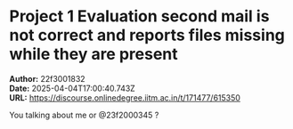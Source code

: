 # Project 1 Evaluation second mail is not correct and reports files missing while they are present

**Author:** 22f3001832  
**Date:** 2025-04-04T17:00:40.743Z  
**URL:** https://discourse.onlinedegree.iitm.ac.in/t/171477/615350

You talking about me or @23f2000345 ?
